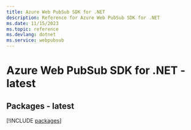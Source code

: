 ```yaml
---
title: Azure Web PubSub SDK for .NET
description: Reference for Azure Web PubSub SDK for .NET
ms.date: 11/15/2023
ms.topic: reference
ms.devlang: dotnet
ms.service: webpubsub
---
```

# Azure Web PubSub SDK for .NET - latest
## Packages - latest
[!INCLUDE [packages](web-pubsub-index.md)]